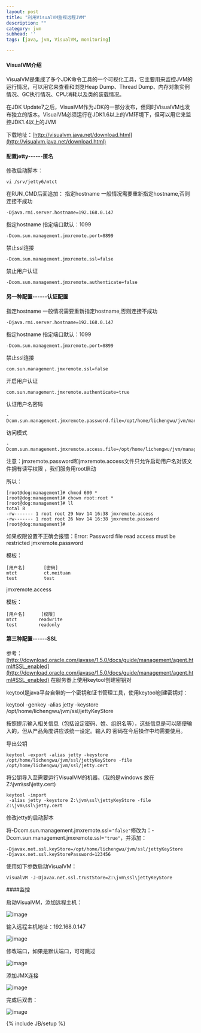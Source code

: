 ```yaml
---
layout: post
title: "利用VisualVM监视远程JVM"
description: ""
category: jvm
subhead: ''
tags: [java, jvm, VisualVM, monitoring]

---
```


#### VisualVM介绍
VisualVM是集成了多个JDK命令工具的一个可视化工具，它主要用来监控JVM的运行情况，可以用它来查看和浏览Heap Dump、Thread Dump、内存对象实例情况、GC执行情况、CPU消耗以及类的装载情况。

在JDK Update7之后，VisualVM作为JDK的一部分发布，但同时VisualVM也发布独立的版本。VisualVM必须运行在JDK1.6以上的VM环境下，但可以用它来监控JDK1.4以上的JVM

下载地址：[http://visualvm.java.net/download.html](http://visualvm.java.net/download.html)

#### 配置jetty------匿名
修改启动脚本：

    vi /srv/jetty6/mtct

在RUN_CMD后面追加：
指定hostname 一般情况需要重新指定hostname,否则连接不成功

    -Djava.rmi.server.hostname=192.168.0.147
指定hostname 指定端口默认：1099

    -Dcom.sun.management.jmxremote.port=8899
禁止ssl连接

    -Dcom.sun.management.jmxremote.ssl=false

禁止用户认证

    -Dcom.sun.management.jmxremote.authenticate=false

#### 另一种配置------认证配置

指定hostname 一般情况需要重新指定hostname,否则连接不成功

    -Djava.rmi.server.hostname=192.168.0.147
指定hostname 指定端口默认：1099

    -Dcom.sun.management.jmxremote.port=8899

禁止ssl连接

    com.sun.management.jmxremote.ssl=false

开启用户认证

    com.sun.management.jmxremote.authenticate=true

认证用户名密码

    -Dcom.sun.management.jmxremote.password.file=/opt/home/lichengwu/jvm/management/jmxremote.password

访问模式

    -Dcom.sun.management.jmxremote.access.file=/opt/home/lichengwu/jvm/management/jmxremote.access

注意：jmxremote.password和jmxremote.access文件只允许启动用户名对该文件拥有读写权限 ，我们服务用root启动 

所以：

    [root@dog:management]# chmod 600 *
    [root@dog:management]# chown root:root *
    [root@dog:management]# ll
    total 8
    -rw------- 1 root root 29 Nov 14 16:38 jmxremote.access
    -rw------- 1 root root 26 Nov 14 16:38 jmxremote.password
    [root@dog:management]#

如果权限设置不正确会报错：Error: Password file read access must be restricted
jmxremote.password

模板：

    [用户名]       [密码]
    mtct          ct.meituan
    test          test
jmxremote.access

模板：

    [用户名]      [权限]
    mtct        readwrite
    test        readonly
#### 第三种配置------SSL

参考：[http://download.oracle.com/javase/1.5.0/docs/guide/management/agent.html#SSL_enabled](http://download.oracle.com/javase/1.5.0/docs/guide/management/agent.html#SSL_enabled)
在服务器上使用keytool创建密钥对

keytool是java平台自带的一个密钥和证书管理工具，使用keytool创建密钥对：

keytool -genkey -alias jetty -keystore /opt/home/lichengwu/jvm/ssl/jettyKeyStore

按照提示输入相关信息（包括设定密码、姓、组织名等），这些信息是可以随便输入的，但从产品角度讲应该统一设定。输入的
密码在今后操作中均需要使用。

导出公钥

    keytool -export -alias jetty -keystore /opt/home/lichengwu/jvm/ssl/jettyKeyStore -file /opt/home/lichengwu/jvm/ssl/jetty.cert

将公钥导入至需要运行VisualVM的机器。(我的是windows 放在 Z:\jvm\ssl\jetty.cert)

    keytool -import
     -alias jetty -keystore Z:\jvm\ssl\jettyKeyStore -file Z:\jvm\ssl\jetty.cert
修改jetty的启动脚本

将-Dcom.sun.management.jmxremote.ssl=`"false"`修改为：-Dcom.sun.management.jmxremote.ssl=`"true"`，并添加：

    -Djavax.net.ssl.keyStore=/opt/home/lichengwu/jvm/ssl/jettyKeyStore
    -Djavax.net.ssl.keyStorePassword=123456
    
使用如下参数启动VisualVM：

    VisualVM -J-Djavax.net.ssl.trustStore=Z:\jvm\ssl\jettyKeyStore

####监控

启动VisualVM，添加远程主机：

![image](http://i1298.photobucket.com/albums/ag53/lichengwu/1_zpseedc55cc.png)

输入远程主机地址：192.168.0.147

![image](http://i1298.photobucket.com/albums/ag53/lichengwu/2_zps30d064e6.png)

修改端口，如果是默认端口，可可跳过

![image](http://i1298.photobucket.com/albums/ag53/lichengwu/3_zps315c11ae.png)

添加JMX连接

![image](http://i1298.photobucket.com/albums/ag53/lichengwu/4_zps8b2d502d.png)

完成后双击：

![image](http://i1298.photobucket.com/albums/ag53/lichengwu/5_zpsb1050a31.png)


{% include JB/setup %}